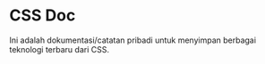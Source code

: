 # CSS Doc
Ini adalah dokumentasi/catatan pribadi untuk menyimpan berbagai teknologi terbaru dari CSS.